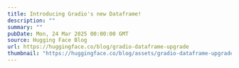 ```yaml
---
title: Introducing Gradio's new Dataframe!
description: ""
summary: ""
pubDate: Mon, 24 Mar 2025 00:00:00 GMT
source: Hugging Face Blog
url: https://huggingface.co/blog/gradio-dataframe-upgrade
thumbnail: "https://huggingface.co/blog/assets/gradio-dataframe-upgrade/thumbnail.png"
---
```


